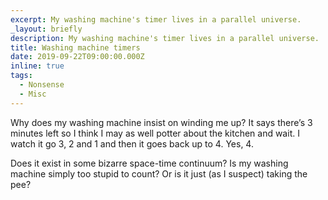 ```yaml
---
excerpt: My washing machine's timer lives in a parallel universe.
_layout: briefly
description: My washing machine's timer lives in a parallel universe.
title: Washing machine timers
date: 2019-09-22T09:00:00.000Z
inline: true
tags:
  - Nonsense
  - Misc
---
```

Why does my washing machine insist on winding me up? It says there’s 3 minutes left so I think I may as well potter about the kitchen and wait. I watch it go 3, 2 and 1 and then it goes back up to 4. Yes, 4. 

Does it exist in some bizarre space-time continuum? Is my washing machine simply too stupid to count? Or is it just (as I suspect) taking the pee?

